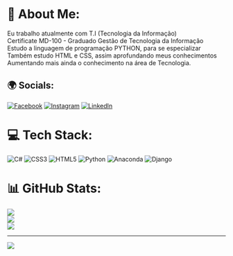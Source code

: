 # 💾 About Me:
Eu trabalho atualmente com T.I (Tecnologia da Informação)<br>Certificate MD-100 - Graduado Gestão de Tecnologia da Informação<br>Estudo a linguagem de programação PYTHON, para se especializar<br>Também estudo HTML e CSS, assim aprofundando meus conhecimentos<br>Aumentando mais ainda o conhecimento na área de Tecnologia. 


## 🌍 Socials:
[![Facebook](https://img.shields.io/badge/Facebook-%231877F2.svg?logo=Facebook&logoColor=white)](https://facebook.com/https://www.facebook.com/maicon.paesbezbirolo) [![Instagram](https://img.shields.io/badge/Instagram-%23E4405F.svg?logo=Instagram&logoColor=white)](https://instagram.com/https://www.instagram.com/maicondante/) [![LinkedIn](https://img.shields.io/badge/LinkedIn-%230077B5.svg?logo=linkedin&logoColor=white)](https://linkedin.com/in/https://www.linkedin.com/in/maicon-paes-bez-birolo-a49a7368/) 

# 💻 Tech Stack:
![C#](https://img.shields.io/badge/c%23-%23239120.svg?style=plastic&logo=csharp&logoColor=white) ![CSS3](https://img.shields.io/badge/css3-%231572B6.svg?style=plastic&logo=css3&logoColor=white) ![HTML5](https://img.shields.io/badge/html5-%23E34F26.svg?style=plastic&logo=html5&logoColor=white) ![Python](https://cdn.jsdelivr.net/gh/devicons/devicon@latest/icons/python/python-original-wordmark.svg") ![Anaconda](https://img.shields.io/badge/Anaconda-%2344A833.svg?style=plastic&logo=anaconda&logoColor=white) ![Django](https://img.shields.io/badge/django-%23092E20.svg?style=plastic&logo=django&logoColor=white)
# 📊 GitHub Stats:
![](https://github-readme-stats.vercel.app/api?username=MaiconDante&theme=dracula&hide_border=false&include_all_commits=false&count_private=false)<br/>
![](https://github-readme-streak-stats.herokuapp.com/?user=MaiconDante&theme=dracula&hide_border=false)<br/>
![](https://github-readme-stats.vercel.app/api/top-langs/?username=MaiconDante&theme=dracula&hide_border=false&include_all_commits=false&count_private=false&layout=compact)

---
[![](https://visitcount.itsvg.in/api?id=MaiconDante&icon=2&color=1)](https://visitcount.itsvg.in)

<!-- Proudly created with GPRM ( https://gprm.itsvg.in ) -->
